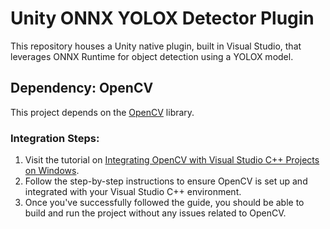 # Unity ONNX YOLOX Detector Plugin
This repository houses a Unity native plugin, built in Visual Studio, that leverages ONNX Runtime for object detection using a YOLOX model.





## Dependency: OpenCV

This project depends on the [OpenCV](https://opencv.org/) library.

### Integration Steps:

1. Visit the tutorial on [Integrating OpenCV with Visual Studio C++ Projects on Windows](https://christianjmills.com/posts/opencv-visual-studio-getting-started-tutorial/windows/).
2. Follow the step-by-step instructions to ensure OpenCV is set up and integrated with your Visual Studio C++ environment.
3. Once you've successfully followed the guide, you should be able to build and run the project without any issues related to OpenCV.
